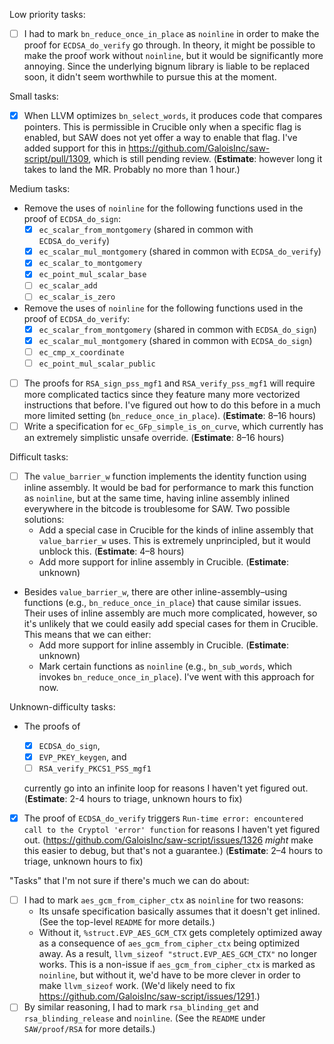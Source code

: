 Low priority tasks:
* [ ] I had to mark `bn_reduce_once_in_place` as `noinline` in order to make the proof for `ECDSA_do_verify` go through. In theory, it might be possible to make the proof work without `noinline`, but it would be significantly more annoying. Since the underlying bignum library is liable to be replaced soon, it didn't seem worthwhile to pursue this at the moment.

Small tasks:
* [X] When LLVM optimizes `bn_select_words`, it produces code that compares pointers. This is permissible in Crucible only when a specific flag is enabled, but SAW does not yet offer a way to enable that flag. I've added support for this in https://github.com/GaloisInc/saw-script/pull/1309, which is still pending review. (**Estimate**: however long it takes to land the MR. Probably no more than 1 hour.)

Medium tasks:
* Remove the uses of `noinline` for the following functions used in the proof of `ECDSA_do_sign`:
  * [X] `ec_scalar_from_montgomery` (shared in common with `ECDSA_do_verify`)
  * [X] `ec_scalar_mul_montgomery` (shared in common with `ECDSA_do_verify`)
  * [X] `ec_scalar_to_montgomery`
  * [X] `ec_point_mul_scalar_base`
  * [ ] `ec_scalar_add`
  * [ ] `ec_scalar_is_zero`
* Remove the uses of `noinline` for the following functions used in the proof of `ECDSA_do_verify`:
  * [X] `ec_scalar_from_montgomery` (shared in common with `ECDSA_do_sign`)
  * [X] `ec_scalar_mul_montgomery` (shared in common with `ECDSA_do_sign`)
  * [ ] `ec_cmp_x_coordinate`
  * [ ] `ec_point_mul_scalar_public`
* [ ] The proofs for `RSA_sign_pss_mgf1` and `RSA_verify_pss_mgf1` will require more complicated tactics since they feature many more vectorized instructions that before. I've figured out how to do this before in a much more limited setting (`bn_reduce_once_in_place`). (**Estimate**: 8–16 hours)
* [ ] Write a specification for `ec_GFp_simple_is_on_curve`, which currently has an extremely simplistic unsafe override. (**Estimate**: 8–16 hours)

Difficult tasks:
* [ ] The `value_barrier_w` function implements the identity function using inline assembly. It would be bad for performance to mark this function as `noinline`, but at the same time, having inline assembly inlined everywhere in the bitcode is troublesome for SAW. Two possible solutions:
  - Add a special case in Crucible for the kinds of inline assembly that `value_barrier_w` uses. This is extremely unprincipled, but it would unblock this. (**Estimate**: 4–8 hours)
  - Add more support for inline assembly in Crucible. (**Estimate**: unknown)
* Besides `value_barrier_w`, there are other inline-assembly–using functions (e.g., `bn_reduce_once_in_place`) that cause similar issues. Their uses of inline assembly are much more complicated, however, so it's unlikely that we could easily add special cases for them in Crucible. This means that we can either:
  - Add more support for inline assembly in Crucible. (**Estimate**: unknown)
  - Mark certain functions as `noinline` (e.g., `bn_sub_words`, which invokes `bn_reduce_once_in_place`). I've went with this approach for now.

Unknown-difficulty tasks:
* The proofs of

  * [X] `ECDSA_do_sign`,
  * [X] `EVP_PKEY_keygen`, and
  * [ ] `RSA_verify_PKCS1_PSS_mgf1`

  currently go into an infinite loop for reasons I haven't yet figured out. (**Estimate**: 2-4 hours to triage, unknown hours to fix)
* [X] The proof of `ECDSA_do_verify` triggers `Run-time error: encountered call to the Cryptol 'error' function` for reasons I haven't yet figured out. (https://github.com/GaloisInc/saw-script/issues/1326 _might_ make this easier to debug, but that's not a guarantee.) (**Estimate**: 2–4 hours to triage, unknown hours to fix)

"Tasks" that I'm not sure if there's much we can do about:
* [ ] I had to mark `aes_gcm_from_cipher_ctx` as `noinline` for two reasons:
  - Its unsafe specification basically assumes that it doesn't get inlined. (See the top-level `README` for more details.)
  - Without it, `%struct.EVP_AES_GCM_CTX` gets completely optimized away as a consequence of `aes_gcm_from_cipher_ctx` being optimized away. As a result, `llvm_sizeof "struct.EVP_AES_GCM_CTX"` no longer works. This is a non-issue if `aes_gcm_from_cipher_ctx` is marked as `noinline`, but without it, we'd have to be more clever in order to make `llvm_sizeof` work. (We'd likely need to fix https://github.com/GaloisInc/saw-script/issues/1291.)
* [ ] By similar reasoning, I had to mark `rsa_blinding_get` and `rsa_blinding_release` and `noinline`. (See the `README` under `SAW/proof/RSA` for more details.)
